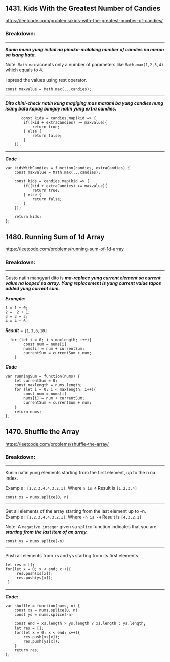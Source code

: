 ## 1431. Kids With the Greatest Number of Candies

https://leetcode.com/problems/kids-with-the-greatest-number-of-candies/

### Breakdown:
---
***Kunin muna yung initial na pinaka-malaking number of candies na meron sa isang bata.***

Note: `Math.max` accepts only a number of parameters like `Math.max(1,2,3,4)` which equals to 4.

I spread the values using rest operator.

    const maxvalue = Math.max(...candies);

---

***Dito chini-check natin kung magiging mas marami ba yung candies nung isang bata kapag binigay natin yung extra candies.***

           const kids = candies.map(kid => {
            if((kid + extraCandies) >= maxvalue){
                return true;
            } else {
                return false;
            }
        });


---

***Code***

    var kidsWithCandies = function(candies, extraCandies) {
        const maxvalue = Math.max(...candies);
    
        const kids = candies.map(kid => {
            if((kid + extraCandies) >= maxvalue){
                return true;
            } else {
                return false;
            }
        });
        
        return kids;
    };

## 1480. Running Sum of 1d Array

https://leetcode.com/problems/running-sum-of-1d-array

### Breakdown:
---
Gusto natin mangyari dito is ***ma-replace yung current element sa current value na looped sa array***. ***Yung replacement is yung current value tapos added yung current sum.***

***Example:***

    1 = 1 + 0;
    2 =  2 + 1;
    3 = 3 + 3;
    4 = 4 + 6

***Result*** = `[1,3,6,10]`


      for (let i = 0; i < maxlength; i++){
            const num = nums[i]
            nums[i] = num + currentSum;
            currentSum = currentSum + num;
        }


***Code***

    var runningSum = function(nums) {
        let currentSum = 0;
        const maxlength = nums.length;
        for (let i = 0; i < maxlength; i++){
            const num = nums[i]
            nums[i] = num + currentSum;
            currentSum = currentSum + num;
        }
        return nums;
    };


## 1470. Shuffle the Array

https://leetcode.com/problems/shuffle-the-array/

### Breakdown:
---
Kunin natin yung elements starting from the first element, up to the n na index.

Example : `[1,2,3,4,4,3,2,1]`. Where `n is 4`
Result is `[1,2,3,4]`

    const xs = nums.splice(0, n)

---

Get all elements of the array starting from the last element up to -n.
Example : `[1,2,3,4,4,3,2,1]`. Where `-n is -4`
Result is `[4,3,2,1]`

Note: A `negative integer` given sa `splice` function indicates that you are ***starting from the last item of an array.***

    const ys = nums.splice(-n)

---

Push all elements from xs and ys starting from its first elements. 

    let res = []; 
    for(let x = 0; x < end; x++){
	     res.push(xs[x]); 
	     res.push(ys[x]); 
     }


---

***Code:***

    var shuffle = function(nums, n) {
        const xs = nums.splice(0, n)
        const ys = nums.splice(-n)
        
        const end = xs.length > ys.length ? xs.length : ys.length;
        let res = [];
        for(let x = 0; x < end; x++){
            res.push(xs[x]);
            res.push(ys[x]);
        }
        return res;
    };
